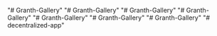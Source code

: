 "# Granth-Gallery" 
"# Granth-Gallery" 
"# Granth-Gallery" 
"# Granth-Gallery" 
"# Granth-Gallery" 
"# Granth-Gallery" 
"# Granth-Gallery" 
"# decentralized-app" 
